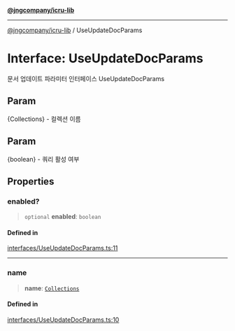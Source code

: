 [**@jngcompany/icru-lib**](../README.md)

***

[@jngcompany/icru-lib](../globals.md) / UseUpdateDocParams

# Interface: UseUpdateDocParams

문서 업데이트 파라미터 인터페이스
 UseUpdateDocParams

## Param

{Collections} - 컬렉션 이름

## Param

{boolean} - 쿼리 활성 여부

## Properties

### enabled?

> `optional` **enabled**: `boolean`

#### Defined in

[interfaces/UseUpdateDocParams.ts:11](https://github.com/jngcompany/icru-lib/blob/cee5a8006a4970de6269ef7414374f6c7339529e/src/interfaces/UseUpdateDocParams.ts#L11)

***

### name

> **name**: [`Collections`](../enumerations/Collections.md)

#### Defined in

[interfaces/UseUpdateDocParams.ts:10](https://github.com/jngcompany/icru-lib/blob/cee5a8006a4970de6269ef7414374f6c7339529e/src/interfaces/UseUpdateDocParams.ts#L10)
